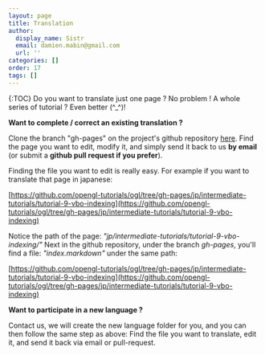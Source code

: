 ```yaml
---
layout: page
title: Translation
author:
  display_name: Sistr
  email: damien.mabin@gmail.com
  url: ''
categories: []
order: 17
tags: []
---
```

{:TOC}
Do you want to translate just one page ? No problem !
A whole series of tutorial ? Even better (^_^)!

**Want to complete / correct an existing translation ?**

Clone the branch "gh-pages" on the project's github repository [here](https://github.com/opengl-tutorials/ogl/tree/gh-pages).
Find the page you want to edit, modify it, and simply send it back to us **by email** (or submit a **github pull request if you prefer**).

Finding the file you want to edit is really easy.
For example if you want to translate that page in japanese:

[https://github.com/opengl-tutorials/ogl/tree/gh-pages/jp/intermediate-tutorials/tutorial-9-vbo-indexing](https://github.com/opengl-tutorials/ogl/tree/gh-pages/jp/intermediate-tutorials/tutorial-9-vbo-indexing)

Notice the path of the page: *"jp/intermediate-tutorials/tutorial-9-vbo-indexing/"*
Next in the github repository, under the branch *gh-pages*, you'll find a file: *"index.markdown"* under the same path:

[https://github.com/opengl-tutorials/ogl/tree/gh-pages/jp/intermediate-tutorials/tutorial-9-vbo-indexing](https://github.com/opengl-tutorials/ogl/tree/gh-pages/jp/intermediate-tutorials/tutorial-9-vbo-indexing)

**Want to participate in a new language ?**

Contact us, we will create the new language folder for you, and you can then follow the same step as above: Find the file you want to translate, edit it, and send it back via email or pull-request.


